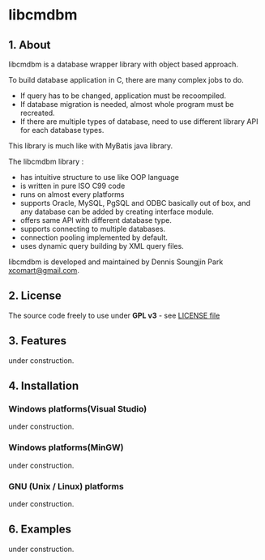 # libcmdbm

## 1. About

libcmdbm is a database wrapper library with object based approach.

To build database application in C, there are many complex jobs to do.

* If query has to be changed, application must be recoompiled.
* If database migration is needed, almost whole program must be recreated.
* If there are multiple types of database, need to use different library API
for each database types.

This library is much like with MyBatis java library.

The libcmdbm library :

* has intuitive structure to use like OOP language
* is written in pure ISO C99 code
* runs on almost every platforms
* supports Oracle, MySQL, PgSQL and ODBC basically out of box,
    and any database can be added by creating interface module.
* offers same API with different database type.
* supports connecting to multiple databases.
* connection pooling implemented by default.
* uses dynamic query building by XML query files.

libcmdbm is developed and maintained by Dennis Soungjin Park <xcomart@gmail.com>.

## 2. License

The source code freely to use under **GPL v3** - see [LICENSE file](LICENSE)

## 3. Features

under construction.

## 4. Installation

### Windows platforms(Visual Studio)

under construction.

### Windows platforms(MinGW)

under construction.

### GNU (Unix / Linux) platforms

under construction.

## 6. Examples

under construction.
